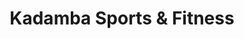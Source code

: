 ---
title: "Kadamba Sports & Fitness"
url: /bangalore/kadamba-sports-and-fitness-bellary-road-naveen-complex-bellary-1st-main-road-ganganagar/
shop: sports
---